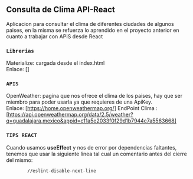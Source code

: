 
## Consulta de Clima API-React

Aplicacion para consultar el clima de diferentes ciudades de algunos paises, en la misma se refuerza lo aprendido en el proyecto anterior en cuanto a trabajar con APIS desde React

### `Librerias`

Materialize: cargada desde el index.html<br />
Enlace: [<link rel="stylesheet" href="https://cdnjs.cloudflare.com/ajax/libs/materialize/1.0.0/css/materialize.min.css">]

### `APIS`

OpenWeather: pagina que nos ofrece el clima de los paises, hay que ser miembro para poder usarla ya que requieres de una ApiKey.<br />
Enlace: [https://home.openweathermap.org/] 
EndPoint Clima : [https://api.openweathermap.org/data/2.5/weather?q=guadalajara,mexico&appid=c11a5e2033f0f29d1b7944c7a5563668]

### `TIPS REACT`

Cuando usamos <strong>useEffect</strong> y nos de error por dependencias faltantes, tenemos que usar la siguiente linea tal cual un comentario antes del cierre del mismo:

            //eslint-disable-next-line

